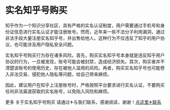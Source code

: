 # 实名知乎号购买

知乎作为一个知识分享社区，具有严格的实名认证制度，用户需要通过手机号和身份证信息进行实名认证才能注册账号。然而，近年来一些不法分子利用漏洞，通过非法手段大量注册实名知乎号，并出售给他人。这种行为不仅违反了知乎的用户协议，也可能涉及用户隐私安全问题。

实名知乎号购买行为存在诸多风险。首先，购买实名知乎号本身就是违反知乎用户协议的行为，一旦被发现，账号可能会被封禁，造成经济损失。其次，购买者并不清楚该账号的使用历史，存在被他人滥用的风险。再者，购买实名知乎号也可能卷入非法交易、侵犯他人隐私等问题，给自己带来麻烦。

因此，建议用户在知乎上注册账号时，严格按照平台要求进行实名认证，不要购买任何非法渠道获取的实名账号，以免陷入风险和麻烦。

更多 关于实名知乎号购买 请通过✈与我们联系，感谢阅读，谢谢！[点这里✈联系](https://gg.k02.cc)